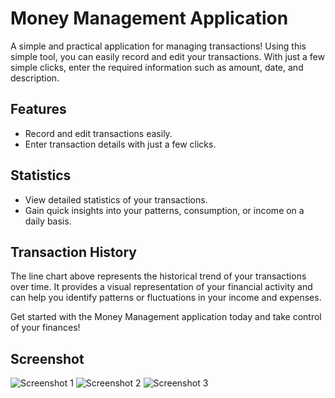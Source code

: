 # Money Management Application

A simple and practical application for managing transactions! Using this simple tool, you can easily record and edit your transactions. With just a few simple clicks, enter the required information such as amount, date, and description.

## Features

- Record and edit transactions easily.
- Enter transaction details with just a few clicks.

## Statistics

- View detailed statistics of your transactions.
- Gain quick insights into your patterns, consumption, or income on a daily basis.

## Transaction History

The line chart above represents the historical trend of your transactions over time. It provides a visual representation of your financial activity and can help you identify patterns or fluctuations in your income and expenses.

Get started with the Money Management application today and take control of your finances!


## Screenshot

![Screenshot 1](https://s8.uupload.ir/files/1_nr8v.png)
![Screenshot 2](https://s8.uupload.ir/files/1_nr8v.png)
![Screenshot 3](https://www.uplooder.net/img/image/33/f0d454cb50261aacb6ee5c478a0e03f9/Wallpaper-(1).jpg)



